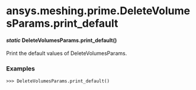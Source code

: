 # ansys.meshing.prime.DeleteVolumesParams.print_default

#### *static* DeleteVolumesParams.print_default()

Print the default values of DeleteVolumesParams.

### Examples

```pycon
>>> DeleteVolumesParams.print_default()
```

<!-- !! processed by numpydoc !! -->
